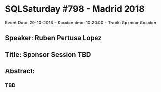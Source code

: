 # SQLSaturday #798 - Madrid 2018
Event Date: 20-10-2018 - Session time: 10:20:00 - Track: Sponsor Session
## Speaker: Ruben Pertusa Lopez
## Title: Sponsor Session TBD
## Abstract:
### TBD
